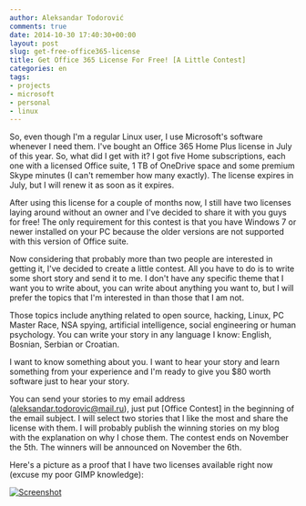 ```yaml
---
author: Aleksandar Todorović
comments: true
date: 2014-10-30 17:40:30+00:00
layout: post
slug: get-free-office365-license
title: Get Office 365 License For Free! [A Little Contest]
categories: en
tags:
- projects
- microsoft
- personal
- linux
---
```


So, even though I'm a regular Linux user, I use Microsoft's software whenever I need them. I've bought an Office 365 Home Plus license in July of this year. So, what did I get with it? I got five Home subscriptions, each one with a licensed Office suite, 1 TB of OneDrive space and some premium Skype minutes (I can't remember how many exactly). The license expires in July, but I will renew it as soon as it expires.

After using this license for a couple of months now, I still have two licenses laying around without an owner and I've decided to share it with you guys for free! The only requirement for this contest is that you have Windows 7 or newer installed on your PC because the older versions are not supported with this version of Office suite.

Now considering that probably more than two people are interested in getting it, I've decided to create a little contest. All you have to do is to write some short story and send it to me. I don't have any specific theme that I want you to write about, you can write about anything you want to, but I will prefer the topics that I'm interested in than those that I am not.

Those topics include anything related to open source, hacking, Linux, PC Master Race, NSA spying, artificial intelligence, social engineering or human psychology. You can write your story in any language I know: English, Bosnian, Serbian or Croatian.

I want to know something about you. I want to hear your story and learn something from your experience and I'm ready to give you $80 worth software just to hear your story.

You can send your stories to my email address ([aleksandar.todorovic@mail.ru](mailto:aleksandar.todorovic@mail.ru)), just put [Office Contest] in the beginning of the email subject. I will select two stories that I like the most and share the license with them. I will probably publish the winning stories on my blog with the explanation on why I chose them. The contest ends on November the 5th. The winners will be announced on November the 6th.

Here's a picture as a proof that I have two licenses available right now (excuse my poor GIMP knowledge):

[![Screenshot](https://aleksandartodorovic.files.wordpress.com/2014/10/screenshot-from-2014-10-30-181831.png?w=300)](https://aleksandartodorovic.files.wordpress.com/2014/10/screenshot-from-2014-10-30-181831.png)

